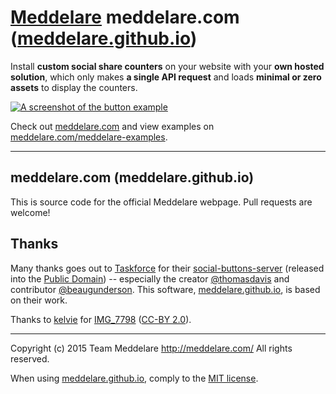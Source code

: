 # [Meddelare](http://meddelare.com/) meddelare.com ([meddelare.github.io](https://github.com/meddelare/meddelare.github.io))


Install **custom social share counters** on your website with your **own hosted solution**, which only makes **a single API request** and loads **minimal or zero assets** to display the counters.

[![A screenshot of the button example](https://cloud.githubusercontent.com/assets/1398544/8511166/5c92d0b2-230b-11e5-895a-d3b67da749b5.png)](http://meddelare.com/)

Check out [meddelare.com](http://meddelare.com/) and view examples on [meddelare.com/meddelare-examples](http://meddelare.com/meddelare-examples).



---



## meddelare.com (meddelare.github.io)

This is source code for the official Meddelare webpage. Pull requests are welcome!



## Thanks

Many thanks goes out to [Taskforce](https://taskforce.is/) for their [social-buttons-server](https://github.com/tfrce/social-buttons-server) (released into the [Public Domain](https://github.com/tfrce/social-buttons-server/tree/faf1a41e5d2d44b7e6de460b9369f11437095af1)) -- especially the creator [@thomasdavis](https://github.com/thomasdavis) and contributor [@beaugunderson](https://github.com/beaugunderson). This software, [meddelare.github.io](https://github.com/meddelare/meddelare.github.io), is based on their work.

Thanks to <a href="https://secure.flickr.com/photos/99120948@N08/">kelvie</a> for <a href="https://secure.flickr.com/photos/99120948@N08/19273986309/">IMG_7798</a> (<a href="https://creativecommons.org/licenses/by/2.0/">CC-BY 2.0</a>).
    


---

Copyright (c) 2015 Team Meddelare <http://meddelare.com/> All rights reserved.

When using [meddelare.github.io](https://github.com/meddelare/meddelare.github.io), comply to the [MIT license](http://opensource.org/licenses/MIT).
